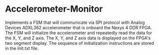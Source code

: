 # Accelerometer-Monitor
Implements a FSM that will communicate via SPI protocol with Analog Devices ADXL362 accelerometer that is onboard the Nexys 4 DDR FPGA.  The FSM will initialize the accelerometer and repeatedly read the data for the X, Y, and Z axis.  The X, Y, and Z axis data is displayed on the FPGA's two segment display.  The sequence of initialization instructions are stored in the Init.txt file.  
